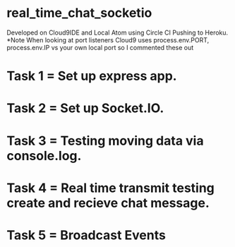 # real_time_chat_socketio 
Developed on Cloud9IDE and Local Atom using Circle CI Pushing to Heroku.
*Note When looking at port listeners Cloud9 uses process.env.PORT, process.env.IP vs your own local port so I commented these out

# Task 1 = Set up express app.
# Task 2 = Set up Socket.IO.
# Task 3 = Testing moving data via console.log.
# Task 4 = Real time transmit testing create and recieve chat message.
# Task 5 = Broadcast Events